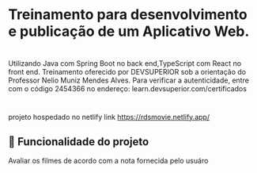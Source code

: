 # Treinamento para desenvolvimento e publicação de um Aplicativo Web.
#
Utilizando Java com Spring Boot no back end,TypeScript com React no front end.
Treinamento oferecido por DEVSUPERIOR sob a orientação do Professor Nelio Muniz Mendes Alves. Para verificar a autenticidade, entre com o código 2454366 no endereço: learn.devsuperior.com/certificados
#
projeto hospedado no netlify
link https://rdsmovie.netlify.app/
## :hammer: Funcionalidade do projeto
 Avaliar os filmes de acordo com a nota fornecida pelo usuáro
